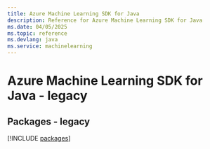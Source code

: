```yaml
---
title: Azure Machine Learning SDK for Java
description: Reference for Azure Machine Learning SDK for Java
ms.date: 04/05/2025
ms.topic: reference
ms.devlang: java
ms.service: machinelearning
---
```

# Azure Machine Learning SDK for Java - legacy
## Packages - legacy
[!INCLUDE [packages](machine-learning-index.md)]